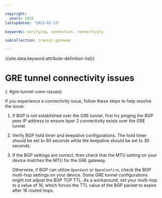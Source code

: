 ```yaml
---

copyright:
  years: 2020
lastupdated: "2023-02-23"

keywords: verifying, connection, connectivity

subcollection: transit-gateway

---
```


{{site.data.keyword.attribute-definition-list}}

# GRE tunnel connectivity issues
{: #gre-tunnel-conn-issues}

If you experience a connectivity issue, follow these steps to help resolve the issue:

1. If BGP is not established over the GRE tunnel, first try pinging the BGP peer IP address to ensure layer 2 connectivity exists over the GRE tunnel.
1. Verify BGP hold timer and keepalive configurations. The hold timer should be set to 90 seconds while the keepalive should be set to 30 seconds.
1. If the BGP settings are correct, then check that the MTU setting on your device matches the MTU for the GRE gateway.

   Otherwise, if BGP can utilize `OpenSent` or `OpenConfirm`, check the BGP multi-hop settings on your device. Some GRE tunnel configurations might not adjust the BGP TCP TTL. As a workaround, set your multi-hop to a value of 16, which forces the TTL value of the BGP packet to expire after 16 routed hops.
